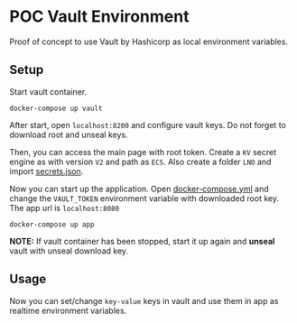 # POC Vault Environment
Proof of concept to use Vault by Hashicorp as local environment variables.

## Setup
Start vault container.

```shell
docker-compose up vault
```

After start, open `localhost:8200` and configure vault keys. 
Do not forget to download root and unseal keys.

Then, you can access the main page with root token.
Create a `KV` secret engine as with version `V2` and path as `ECS`.
Also create a folder `LNO` and import [secrets.json](./vault/secrets.json). 

Now you can start up the application. 
Open [docker-compose.yml](./docker-compose.yml) and change the `VAULT_TOKEN` environment variable with downloaded root key. 
The app url is `localhost:8080`
```shell
docker-compose up app
```

**NOTE:** If vault container has been stopped, start it up again and **unseal** vault with unseal download key.

## Usage
Now you can set/change `key-value` keys in vault and use them in app as realtime environment variables.